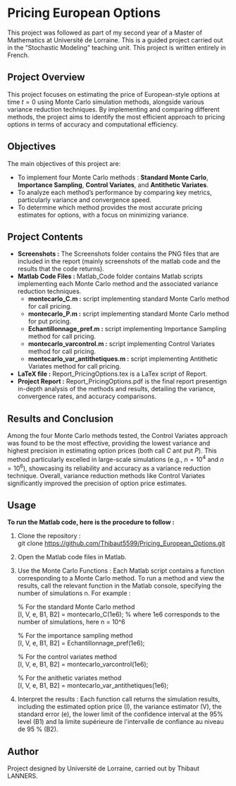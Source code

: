 # Pricing European Options

This project was followed as part of my second year of a Master of Mathematics at Université de Lorraine. This is a guided project carried out in the “Stochastic Modeling” teaching unit. This project is written entirely in French.

## Project Overview
This project focuses on estimating the price of European-style options at time $t=0$ using Monte Carlo simulation methods, alongside various variance reduction techniques. By implementing and comparing different methods, the project aims to identify the most efficient approach to pricing options in terms of accuracy and computational efficiency.

## Objectives
The main objectives of this project are:
- To implement four Monte Carlo methods : **Standard Monte Carlo**, **Importance Sampling**, **Control Variates**, and **Antithetic Variates**.
- To analyze each method’s performance by comparing key metrics, particularly variance and convergence speed.
- To determine which method provides the most accurate pricing estimates for options, with a focus on minimizing variance.

## Project Contents 
- **Screenshots :** The Screenshots folder contains the PNG files that are included in the report (mainly screenshots of the matlab code and the results that the code returns).
- **Matlab Code Files :** Matlab_Code folder contains Matlab scripts implementing each Monte Carlo method and the associated variance reduction techniques.
  - **montecarlo_C.m :** script implementing standard Monte Carlo method for call pricing.
  - **montecarlo_P.m :** script implementing standard Monte Carlo method for put pricing.
  - **Echantillonnage_pref.m :** script implementing Importance Sampling method for call pricing.
  - **montecarlo_varcontrol.m :** script implementing Control Variates method for call pricing.
  - **montecarlo_var_antithetiques.m :** script implementing Antithetic Variates method for call pricing.
- **LaTeX file :** Report_PricingOptions.tex is a LaTex script of Report.
- **Project Report :** Report_PricingOptions.pdf is the final report presentign in-depth analysis of the methods and results, detailing the variance, convergence rates, and accuracy comparisons.

## Results and Conclusion 
Among the four Monte Carlo methods tested, the Control Variates approach was found to be the most effective, providing the lowest variance and highest precision in estimating option prices (both call $C$ ant put $P$). This method particularly excelled in large-scale simulations (e.g., $n=10^4$ and $n=10^6$), showcasing its reliability and accuracy as a variance reduction technique. Overall, variance reduction methods like Control Variates significantly improved the precision of option price estimates.

## Usage
**To run the Matlab code, here is the procedure to follow :**
  1. Clone the repository :\
     git clone https://github.com/Thibaut5599/Pricing_European_Options.git
  2. Open the Matlab code files in Matlab.
  3. Use the Monte Carlo Functions : Each Matlab script contains a function corresponding to a Monte Carlo method. To run a method and view the results, call the relevant function in the Matlab console, specifying the number of simulations n. For example :
     
     % For the standard Monte Carlo method\
     [I, V, e, B1, B2] = montecarlo_C(1e6); % where 1e6 corresponds to the number of simulations, here n = 10^6

     % For the importance sampling method\
     [I, V, e, B1, B2] = Echantillonnage_pref(1e6);

     % For the control variates method\
     [I, V, e, B1, B2] = montecarlo_varcontrol(1e6);

     % For the anithetic variates method\
     [I, V, e, B1, B2] = montecarlo_var_antithetiques(1e6);
     
  4. Interpret the results : Each function call returns the simulation results, including the estimated option price (I), the variance estimator (V), the standard error (e), the lower limit of the confidence interval at the 95% level (B1) and la limite supérieure de l'intervalle de confiance au niveau de 95 % (B2).
     
## Author
Project designed by Université de Lorraine, carried out by Thibaut LANNERS.


